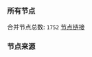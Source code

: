 ### 所有节点
合并节点总数: `1752`
[节点链接](https://raw.githubusercontent.com/rzhy1/11/master/sub/sub_merge_base64.txt)

### 节点来源